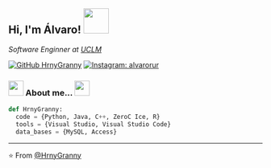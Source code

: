 <h2> Hi, I'm Álvaro! <img src="https://media.giphy.com/media/tHA7VA9OHMDGaoUZpr/giphy.gif" width="50"></h2>
<p><em>Software Enginner at <a href="https://www.uclm.es/">UCLM</a></em></p>

[![GitHub HrnyGranny](https://img.shields.io/github/followers/HrnyGranny?label=GitHub&style=for-the-badge&logo=github)](https://github.com/HrnyGranny)
[![Instagram: alvarorur](https://img.shields.io/badge/Instagram-E4405F?style=for-the-badge&logo=instagram&logoColor=white)](https://www.instagram.com/alvarorur)

### <img src="https://media.giphy.com/media/gfI2SFqrtxwf2Aw9x5/giphy.gif" width="30"> About me... <img src="https://media.giphy.com/media/gfI2SFqrtxwf2Aw9x5/giphy.gif" width="30">

```python
def HrnyGranny:
  code = {Python, Java, C++, ZeroC Ice, R}
  tools = {Visual Studio, Visual Studio Code}
  data_bases = {MySQL, Access}
```
---

⭐️ From [@HrnyGranny](https://github.com/HrnyGranny)
